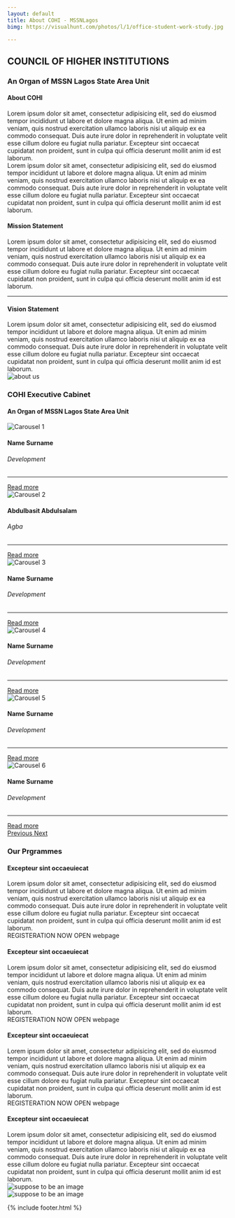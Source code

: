 ```yaml
---
layout: default
title: About COHI - MSSNLagos
bimg: https://visualhunt.com/photos/l/1/office-student-work-study.jpg

---
```

<!-- # About page -->



<div class="container">
	<div class="text-center mb-5">
		<h2 class="font-weight-bold mt-5">COUNCIL OF HIGHER INSTITUTIONS</h2>
		<h3>An Organ of MSSN Lagos State Area Unit</h3>
	</div>
	<div class="row">
		<div class="col-md-3">
			<h4 class="mb-3">About COHI</h4>
			Lorem ipsum dolor sit amet, consectetur adipisicing elit, sed do eiusmod
		tempor incididunt ut labore et dolore magna aliqua. Ut enim ad minim veniam,
		quis nostrud exercitation ullamco laboris nisi ut aliquip ex ea commodo
		consequat. Duis aute irure dolor in reprehenderit in voluptate velit esse
		cillum dolore eu fugiat nulla pariatur. Excepteur sint occaecat cupidatat non
		proident, sunt in culpa qui officia deserunt mollit anim id est laborum. <br/>Lorem ipsum dolor sit amet, consectetur adipisicing elit, sed do eiusmod
		tempor incididunt ut labore et dolore magna aliqua. Ut enim ad minim veniam,
		quis nostrud exercitation ullamco laboris nisi ut aliquip ex ea commodo
		consequat. Duis aute irure dolor in reprehenderit in voluptate velit esse
		cillum dolore eu fugiat nulla pariatur. Excepteur sint occaecat cupidatat non
		proident, sunt in culpa qui officia deserunt mollit anim id est laborum.</div>
		<div class="col-md-3">
			<div class="row">
			<h4 class="mb-3">Mission Statement</h4>
				Lorem ipsum dolor sit amet, consectetur adipisicing elit, sed do eiusmod
				tempor incididunt ut labore et dolore magna aliqua. Ut enim ad minim veniam,
				quis nostrud exercitation ullamco laboris nisi ut aliquip ex ea commodo
				consequat. Duis aute irure dolor in reprehenderit in voluptate velit esse
				cillum dolore eu fugiat nulla pariatur. Excepteur sint occaecat cupidatat non
				proident, sunt in culpa qui officia deserunt mollit anim id est laborum.
			</div>
			<hr>
			<div class="row">
			<h4 class="mb-3">Vision Statement</h4>
				Lorem ipsum dolor sit amet, consectetur adipisicing elit, sed do eiusmod
			tempor incididunt ut labore et dolore magna aliqua. Ut enim ad minim veniam,
			quis nostrud exercitation ullamco laboris nisi ut aliquip ex ea commodo
			consequat. Duis aute irure dolor in reprehenderit in voluptate velit esse
			cillum dolore eu fugiat nulla pariatur. Excepteur sint occaecat cupidatat non
			proident, sunt in culpa qui officia deserunt mollit anim id est laborum.</div>
		</div>
		<div class="col-md-3">
			<img src="{{page.bimg}}" alt="about us"></div>
	</div>
	<!-- executives -->
	<div class="text-center mb-5">
		<h3 class=" mt-5">COHI Executive Cabinet</h3>
		<h4 class="text-center">An Organ of MSSN Lagos State Area Unit</h4>
	</div>
	<div class="row"> <!--Executives-->
		<section class="carousel slide" data-ride="carousel" id="executives">
			    <div class="container p-t-0 m-t-2 carousel-inner">
			        <div class="row row-equal carousel-item active m-t-0">
			            <div class="col-md-4">
			                <div class="card">
			                    <div class="card-img-top card-img-top-250">
			                        <img class="img-fluid" src="https://visualhunt.com/photos/l/1/office-student-work-study.jpg" alt="Carousel 1">
			                    </div>
			                    <div class="card-block p-t-2 text-center">
			                        <h4>
			                            <p class="font-weight-bold mt-2">Name Surname</p>
			                        </h4>
			                        <h6 class="small text-wide p-b-2">Development</h6>
			                        <hr class="m-3">
			                        <a href="#" class="">Read more</a>
			                    </div>
			                </div>
			            </div>
			            <div class="col-md-4">
			                <div class="card">
			                    <div class="card-img-top card-img-top-250">
			                        <img class="img-fluid" src="https://visualhunt.com/photos/l/1/office-student-work-study.jpg" alt="Carousel 2">
			                    </div>
			                    <div class="card-block p-t-2 text-center">
			                        <h4>
			                           <p class="font-weight-bold mt-2">Abdulbasit Abdulsalam</p>
			                        </h4>
			                        <h6 class="small text-wide p-b-2">Agba</h6>
			                        <hr class="m-5">
			                        <a href="#" class="">Read more</a>
			                    </div>
			                </div>
			            </div>
			            <div class="col-md-4">
			                <div class="card">
			                    <div class="card-img-top card-img-top-250">
			                        <img class="img-fluid" src="https://visualhunt.com/photos/l/1/office-student-work-study.jpg" alt="Carousel 3">
			                    </div>
			                    <div class="card-block p-t-2 text-center">
			                        <h4>
			                           <p class="font-weight-bold mt-2">Name Surname</p>
			                        </h4>
			                        <h6 class="small text-wide p-b-2">Development</h6>
			                        <hr class="m-3">
			                        <a href="#" class="">Read more</a>
			                    </div>
			                </div>
			            </div>
			        </div>
			        <div class="row row-equal carousel-item m-t-0">
			            <div class="col-md-4">
			                <div class="card">
			                    <div class="card-img-top card-img-top-250">
			                        <img class="img-fluid" src="https://visualhunt.com/photos/l/1/office-student-work-study.jpg" alt="Carousel 4">
			                    </div>
			                    <div class="card-block p-t-2 text-center">
			                        <h4>
			                           <p class="font-weight-bold mt-2">Name Surname</p>
			                        </h4>
			                        <h6 class="small text-wide p-b-2">Development</h6>
			                        <hr class="m-5">
			                        <a href="#" class="">Read more</a>
			                    </div>
			                </div>
			            </div>
			            <div class="col-md-4">
			                <div class="card">
			                    <div class="card-img-top card-img-top-250">
			                        <img class="img-fluid" src="https://visualhunt.com/photos/l/1/working-woman-technology-computer.jpg" alt="Carousel 5">
			                    </div>
			                    <div class="card-block p-t-2 text-center">
			                        <h4>
			                           <p class="font-weight-bold mt-2">Name Surname</p>
			                        </h4>
			                        <h6 class="small text-wide p-b-2">Development</h6>
			                        <hr class="m-3">
			                        <a href="#" class="">Read more</a>
			                    </div>
			                </div>
			            </div>
			            <div class="col-md-4 fadeIn wow">
			                <div class="card">
			                    <div class="card-img-top card-img-top-250">
			                        <img class="img-fluid" src="https://visualhunt.com/photos/l/1/people-office-team-collaboration.jpg" alt="Carousel 6">
			                    </div>
			                    <div class="card-block p-t-2 text-center">
			                        <h4>
			                           <p class="font-weight-bold mt-2">Name Surname</p>
			                        </h4>
			                        <h6 class="small text-wide p-b-2">Development</h6>
			                        <hr class="m-3">
			                        <a href="#" class="">Read more</a>
			                    </div>
			                </div>
			            </div>
			        </div>
			        <a class="carousel-control-prev" href="#executives" role="button" data-slide="prev">
			        <span class="carousel-control-prev-icon" aria-hidden="true"></span>
			        <span class="sr-only">Previous</span>
			      </a>
			      <a class="carousel-control-next" href="#executives" role="button" data-slide="next">
			        <span class="carousel-control-next-icon" aria-hidden="true"></span>
			        <span class="sr-only">Next</span>
			      </a>
			    </div>
		</section>
	</div> <!--Executives-->
	<!-- our-programs -->
	<div class="our-programs">
		<div class="text-center mb-5">
			<h3 class=" mt-5">Our Prgrammes</h3>
		</div>
		<div class="row"> 
			<div class="col-md-6">
				<h4 class="mb-4">Excepteur sint occaeuiecat</h4>
				Lorem ipsum dolor sit amet, consectetur adipisicing elit, sed do eiusmod
				tempor incididunt ut labore et dolore magna aliqua. Ut enim ad minim veniam,
				quis nostrud exercitation ullamco laboris nisi ut aliquip ex ea commodo
				consequat. Duis aute irure dolor in reprehenderit in voluptate velit esse
				cillum dolore eu fugiat nulla pariatur. Excepteur sint occaecat cupidatat non
				proident, sunt in culpa qui officia deserunt mollit anim id est laborum.
				<div class="flex-column">
					<span >REGISTERATION NOW OPEN</span>
					<span class="float-right">webpage</span>
				</div>
			</div>
			<div class="col-md-6">
				<h4 class="mb-4">Excepteur sint occaeuiecat</h4>
				Lorem ipsum dolor sit amet, consectetur adipisicing elit, sed do eiusmod
				tempor incididunt ut labore et dolore magna aliqua. Ut enim ad minim veniam,
				quis nostrud exercitation ullamco laboris nisi ut aliquip ex ea commodo
				consequat. Duis aute irure dolor in reprehenderit in voluptate velit esse
				cillum dolore eu fugiat nulla pariatur. Excepteur sint occaecat cupidatat non
				proident, sunt in culpa qui officia deserunt mollit anim id est laborum.
				<div class="flex-column">
					<span >REGISTERATION NOW OPEN</span>
					<span class="float-right">webpage</span>
				</div>
			</div>
		</div> 
		<div class="row mt-5"> 
			<div class="col-md-6">
				<h4 class="mb-4">Excepteur sint occaeuiecat</h4>
				Lorem ipsum dolor sit amet, consectetur adipisicing elit, sed do eiusmod
				tempor incididunt ut labore et dolore magna aliqua. Ut enim ad minim veniam,
				quis nostrud exercitation ullamco laboris nisi ut aliquip ex ea commodo
				consequat. Duis aute irure dolor in reprehenderit in voluptate velit esse
				cillum dolore eu fugiat nulla pariatur. Excepteur sint occaecat cupidatat non
				proident, sunt in culpa qui officia deserunt mollit anim id est laborum.
				<div class="flex-column">
					<span >REGISTERATION NOW OPEN</span>
					<span class="float-right">webpage</span>
				</div>
			</div>
			<div class="col-md-6">
				<h4 class="mb-4">Excepteur sint occaeuiecat</h4>
				Lorem ipsum dolor sit amet, consectetur adipisicing elit, sed do eiusmod
				tempor incididunt ut labore et dolore magna aliqua. Ut enim ad minim veniam,
				quis nostrud exercitation ullamco laboris nisi ut aliquip ex ea commodo
				consequat. Duis aute irure dolor in reprehenderit in voluptate velit esse
				cillum dolore eu fugiat nulla pariatur. Excepteur sint occaecat cupidatat non
				proident, sunt in culpa qui officia deserunt mollit anim id est laborum.
			</div>
		</div> 
		<div class="row mt-5 mb-5"> 
			<div class="col-md-6">
				<img src="" alt="suppose to be an image">
			</div>
			<div class="col-md-6">
				<img src="" alt="suppose to be an image">
			</div>
		</div> 
	</div><!--our programs-->
</div>

{% include footer.html %}
